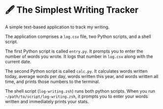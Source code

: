 # 🖋️ The Simplest Writing Tracker

A simple text-based application to track my writing.

The application comprises a `log.csv` file, two Python scripts, and a shell script.

The first Python script is called `entry.py`. It prompts you to enter the number of words you wrote. It logs that number in `log.csv` along with the current date.

The second Python script is called `calc.py`. It calculates words written today, average words per day, words written this year, and words written all time, and prints those numbers to the terminal.

The shell script (`log-writing.zsh`) runs both python scripts. When you run `~/path/to/script/log-writing.zsh`, it prompts you to enter your words written and immediately prints your stats.
